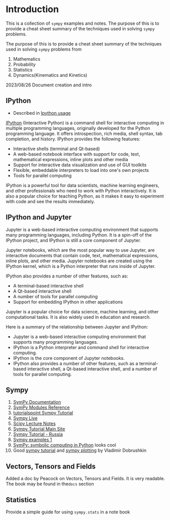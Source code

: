 # Introduction

This is a collection of `sympy` examples and notes. The purpose of this
is to provide a cheat sheet summary of the techniques used in solving
`sympy` problems.

The purpose of this is to provide a cheat sheet summary of the techniques
used in solving `sympy` problems from

1. Mathematics
1. Probability
1. Statistics
1. Dynamics(Kinematics and Kinetics)

2023/08/26 Document creation and intro

## IPython

* Described in [Ipython usage][]

[IPython][] (Interactive Python) is a command shell for interactive
computing in multiple programming languages, originally developed
for the Python programming language. It offers introspection,
rich media, shell syntax, tab completion, and history.
IPython provides the following features:

* Interactive shells (terminal and Qt-based)
* A web-based notebook interface with support for code, text, mathematical expressions, inline plots and other media
* Support for interactive data visualization and use of GUI toolkits
* Flexible, embeddable interpreters to load into one's own projects
* Tools for parallel computing

IPython is a powerful tool for data scientists, machine learning engineers,
and other professionals who need to work with Python interactively.
It is also a popular choice for teaching Python, as it makes it easy to experiment with code and see the results immediately.

[IPython]: https://en.wikipedia.org/wiki/IPython

## IPython and Jupyter

Jupyter is a web-based interactive computing environment that supports
many programming languages, including Python. It is a spin-off of the
IPython project, and IPython is still a core component of Jupyter.

Jupyter notebooks, which are the most popular way to use Jupyter,
are interactive documents that contain code, text,
mathematical expressions, inline plots, and other media.
Jupyter notebooks are created using the IPython kernel, which is a Python interpreter that runs inside of Jupyter.

IPython also provides a number of other features, such as:

* A terminal-based interactive shell
* A Qt-based interactive shell
* A number of tools for parallel computing
* Support for embedding IPython in other applications

Jupyter is a popular choice for data science, machine learning, and other computational tasks. It is also widely used in education and research.

Here is a summary of the relationship between Jupyter and IPython:

* Jupyter is a web-based interactive computing environment that supports many programming languages.
* IPython is a Python interpreter and command shell for interactive computing.
* IPython is the core component of Jupyter notebooks.
* IPython also provides a number of other features, such as a terminal-based interactive shell, a Qt-based interactive shell, and a number of tools for parallel computing.

## Sympy

1. [SymPy Documentation][]
1. [SymPy Modules Reference][]
1. [tutorialspoint Sympy Tutorial][]
1. [Sympy Live][]
1. [Scipy Lecture Notes][]
1. [Sympy Tutorial Main Site][]
1. [Sympy Tutorial - Russia][]
1. [Sympy examples 1][]
1. [SymPy: symbolic computing in Python][] looks cool
1. Good [sympy tutorial][] and [sympy plotting][] by Vladimir Dobrushkin

## Vectors, Tensors and Fields

Added a doc by Peacock on Vectors, Tensors and Fields. It is very readable.
The book may be found in the`docs` section

## Statistics

Provide a simple guide for using `sympy.stats` in a note book

[IPython usage]: ./IPython-usage.ipynb

[tutorialspoint Sympy Tutorial]:https://www.tutorialspoint.com/sympy/index.htm

[SymPy Documentation]: http://docs.sympy.org/latest/index.html#welcome-to-sympy-s-documentation

[SymPy Modules Reference]: http://docs.sympy.org/latest/modules/index.html#sympy-modules-reference

[Sympy Live]: http://live.sympy.org/

[Scipy Lecture Notes]: http://www.scipy-lectures.org/

[Sympy Tutorial Main Site]: http://docs.sympy.org/latest/tutorial/index.html#sympy-tutorial

[Sympy Tutorial - Russia]: http://www.inp.nsk.su/~grozin/python/sympy.html

[Sympy examples 1]: https://github.com/sbu-python-class/python-science/blob/master/lectures/06-sympy/sympy-examples.ipynb

[SymPy: symbolic computing in Python]: https://peerj.com/articles/cs-103/

[sympy tutorial]: http://www.cfm.brown.edu/people/dobrush/am33/SymPy/index.html

[sympy plotting]: http://www.cfm.brown.edu/people/dobrush/am33/SymPy/part1.html
